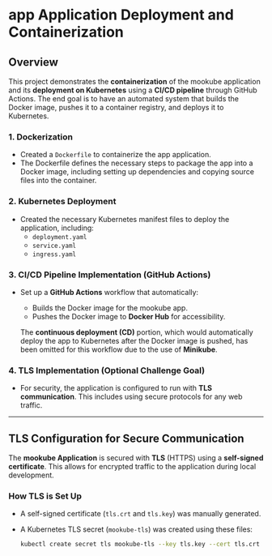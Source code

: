 # app Application Deployment and Containerization

## Overview
This project demonstrates the **containerization** of the mookube application and its **deployment on Kubernetes** using a **CI/CD pipeline** through GitHub Actions. The end goal is to have an automated system that builds the Docker image, pushes it to a container registry, and deploys it to Kubernetes.


### 1. **Dockerization**
- Created a `Dockerfile` to containerize the app application.
- The Dockerfile defines the necessary steps to package the app into a Docker image, including setting up dependencies and copying source files into the container.

### 2. **Kubernetes Deployment**
- Created the necessary Kubernetes manifest files to deploy the application, including:
  - `deployment.yaml` 
  - `service.yaml`
  - `ingress.yaml`

### 3. **CI/CD Pipeline Implementation (GitHub Actions)**
- Set up a **GitHub Actions** workflow that automatically:
  - Builds the Docker image for the mookube app.
  - Pushes the Docker image to **Docker Hub** for accessibility.
  
  The **continuous deployment (CD)** portion, which would automatically deploy the app to Kubernetes after the Docker image is pushed, has been omitted for this workflow due to the use of **Minikube**.

### 4. **TLS Implementation (Optional Challenge Goal)**
- For security, the application is configured to run with **TLS communication**. This includes using secure protocols for any web traffic.

---

## TLS Configuration for Secure Communication

The **mookube Application** is secured with **TLS** (HTTPS) using a **self-signed certificate**. This allows for encrypted traffic to the application during local development.

###  How TLS is Set Up

- A self-signed certificate (`tls.crt` and `tls.key`) was manually generated.
- A Kubernetes TLS secret (`mookube-tls`) was created using these files:


  ```bash
  kubectl create secret tls mookube-tls --key tls.key --cert tls.crt